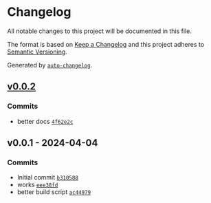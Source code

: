 # Changelog

All notable changes to this project will be documented in this file.

The format is based on [Keep a Changelog](https://keepachangelog.com/en/1.0.0/)
and this project adheres to [Semantic Versioning](https://semver.org/spec/v2.0.0.html).

Generated by [`auto-changelog`](https://github.com/CookPete/auto-changelog).

## [v0.0.2](https://github.com/bicycle-codes/scroll-progress/compare/v0.0.1...v0.0.2)

### Commits

- better docs [`4f62e2c`](https://github.com/bicycle-codes/scroll-progress/commit/4f62e2cde6c4d5104708a8fd3491223d53700386)

## v0.0.1 - 2024-04-04

### Commits

- Initial commit [`b310588`](https://github.com/bicycle-codes/scroll-progress/commit/b31058845b7fb4743faa6476d60b8ab63f40a473)
- works [`eee38fd`](https://github.com/bicycle-codes/scroll-progress/commit/eee38fde05f554d8258883e5421b0b3dadabb2ef)
- better build script [`ac44979`](https://github.com/bicycle-codes/scroll-progress/commit/ac44979fcba3946591b1873a6ddbf94219e8ac41)
